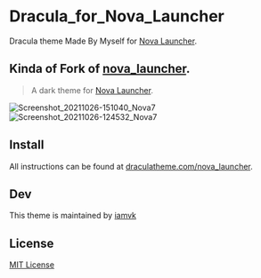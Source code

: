 # Dracula_for_Nova_Launcher
Dracula theme Made By Myself for [Nova Launcher](https://novalauncher.com/).
## Kinda of Fork of [nova_launcher](https://github.com/dracula/nova_launcher).

> A dark theme for [Nova Launcher](https://novalauncher.com/).
> 
![Screenshot_20211026-151040_Nova7](https://github.com/iamvk1437k/Dracula_for_Nova_Launcher/raw/main/Screenshot_1.jpg)
![Screenshot_20211026-124532_Nova7](https://github.com/iamvk1437k/Dracula_for_Nova_Launcher/raw/main/Screenshot_2.jpg)


## Install

All instructions can be found at [draculatheme.com/nova_launcher](https://draculatheme.com/nova_launcher).

## Dev
This theme is maintained by [iamvk](https://github.com/iamvk1437k)

## License

[MIT License](./LICENSE)